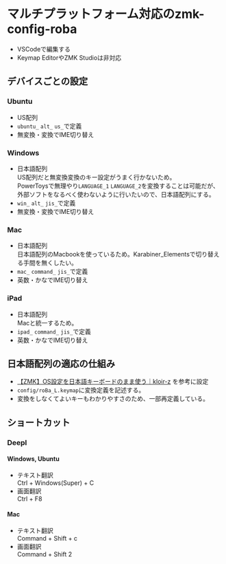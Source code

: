 # マルチプラットフォーム対応のzmk-config-roba
- VSCodeで編集する
- Keymap EditorやZMK Studioは非対応
## デバイスごとの設定
### Ubuntu
- US配列  
- `ubuntu_` `alt_` `us_`で定義
- 無変換・変換でIME切り替え
### Windows
- 日本語配列  
  US配列だと無変換変換のキー設定がうまく行かないため。  
  PowerToysで無理やり`LANGUAGE_1` `LANGUAGE_2`を変換することは可能だが、外部ソフトをなるべく使わないように行いたいので、日本語配列にする。  
- `win_` `alt_` `jis_`で定義
- 無変換・変換でIME切り替え
### Mac
- 日本語配列  
  日本語配列のMacbookを使っているため。Karabiner_Elementsで切り替える手間を無くしたい。
- `mac_` `command_` `jis_`で定義
- 英数・かなでIME切り替え
### iPad
- 日本語配列  
Macと統一するため。
- `ipad_` `command_` `jis_`で定義
- 英数・かなでIME切り替え
## 日本語配列の適応の仕組み
- [【ZMK】OS設定を日本語キーボードのまま使う｜kloir-z](https://note.com/kloir_z/n/n314e739f03a1) を参考に設定
- `config/roBa_L.keymap`に変換定義を記述する。
- 変換をしなくてよいキーもわかりやすさのため、一部再定義している。
## ショートカット
### Deepl
#### Windows, Ubuntu
- テキスト翻訳  
Ctrl + Windows(Super) + C
- 画面翻訳  
Ctrl + F8
#### Mac
- テキスト翻訳  
Command + Shift + c
- 画面翻訳  
Command + Shift 2
